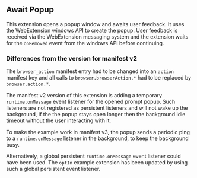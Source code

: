 ## Await Popup

This extension opens a popup window and awaits user feedback. It uses the WebExtension windows API to create the popup. User feedback is received via the WebExtension messaging system and the extension waits for the `onRemoved` event from the windows API before continuing.

### Differences from the version for manifest v2

The `browser_action` manifest entry had to be changed into an `action` manifest key and all calls to
`browser.browserAction.*` had to be replaced by `browser.action.*`.

The manifest v2 version of this extension is adding a temporary `runtime.onMessage`
event listener for the opened prompt popup. Such listeners are not registered
as persistent listeners and will not wake up the background, if the the popup
stays open longer then the background idle timeout without the user interacting
with it.

To make the example work in manifest v3, the popup sends a periodic ping to a
`runtime.onMessage` listener in the background, to keep the background busy.

Alternatively, a global persistent `runtime.onMessage` event listener could have
been used. The `optIn` example extension has been updated by using such a global
persistent event listener.
